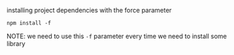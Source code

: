 installing project dependencies with the force parameter

`npm install -f`

NOTE: we need to use this `-f` parameter every time we need to install some library
